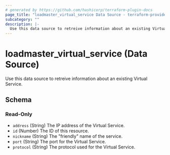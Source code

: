 ```yaml
---
# generated by https://github.com/hashicorp/terraform-plugin-docs
page_title: "loadmaster_virtual_service Data Source - terraform-provider-loadmaster"
subcategory: ""
description: |-
  Use this data source to retreive information about an existing Virtual Service.
---
```


# loadmaster_virtual_service (Data Source)

Use this data source to retreive information about an existing Virtual Service.



<!-- schema generated by tfplugindocs -->
## Schema

### Read-Only

- `address` (String) The IP address of the Virtual Service.
- `id` (Number) The ID of this resource.
- `nickname` (String) The "friendly" name of the service.
- `port` (String) The port for the Virtual Service.
- `protocol` (String) The protocol used for the Virtual Service.
